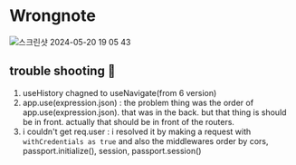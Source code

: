 # Wrongnote

![스크린샷 2024-05-20 19 05 43](https://github.com/sonprogrammer/edu2/assets/97154156/3ed3f21e-4ed2-4bd1-841f-90de840fa22c)


## trouble shooting 🔫
1. useHistory chagned to useNavigate(from 6 version)
2. app.use(expression.json) : the problem thing was the order of app.use(expression.json). that was in the back. but that thing is should be in front. actually that should be in front of the routers.
3. i couldn't get req.user : i resolved it by making a request with `withCredentials as true` and also the middlewares order by cors, passport.initialize(), session, passport.session()
